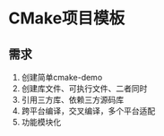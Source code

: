 # CMake项目模板

## 需求

1. 创建简单cmake-demo
2. 创建库文件、可执行文件、二者同时
3. 引用三方库、依赖三方源码库
4. 跨平台编译，交叉编译，多个平台适配
5. 功能模块化

